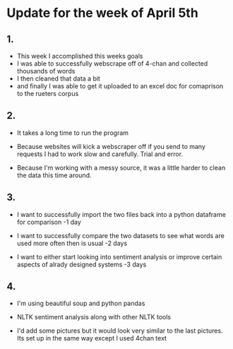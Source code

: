 # Update for the week of April 5th

## 1.
- This week I accomplished this weeks goals
- I was able to successfully webscrape off of 4-chan and collected thousands of words
- I then cleaned that data a bit
- and finally I was able to get it uploaded to an excel doc for comaprison to the rueters corpus

## 2. 

- It takes a long time to run the program

- Because websites will kick a webscraper off if you send to many requests I had to work slow and carefully. Trial and error.

- Because I'm working with a messy source, it was a little harder to clean the data this time around. 


## 3. 

- I want to successfully import the two files back into a python dataframe for comparison   -1 day

- I want to successfully compare the two datasets to see what words are used more often then is usual    -2 days

- I want to either start looking into sentiment analysis or improve certain aspects of alrady designed systems    -3 days

## 4.
- I'm using beautiful soup and python pandas

- NLTK sentiment analysis along with other NLTK tools

- I'd add some pictures but it would look very similar to the last pictures. Its set up in the same way except I used 4chan text
